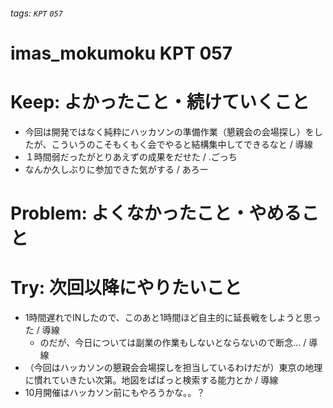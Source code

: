 ###### tags: `KPT` `057`

# imas_mokumoku KPT 057

# Keep: よかったこと・続けていくこと

- 今回は開発ではなく純粋にハッカソンの準備作業（懇親会の会場探し）をしたが、こういうのこそもくもく会でやると結構集中してできるなと / 導線
- １時間弱だったがとりあえずの成果をだせた / .ごっち
- なんか久しぶりに参加できた気がする / あろー

# Problem: よくなかったこと・やめること


# Try: 次回以降にやりたいこと

- 1時間遅れでINしたので、このあと1時間ほど自主的に延長戦をしようと思った / 導線
  - のだが、今日については副業の作業もしないとならないので断念… / 導線
- （今回はハッカソンの懇親会会場探しを担当しているわけだが）東京の地理に慣れていきたい次第。地図をぱぱっと検索する能力とか / 導線
- 10月開催はハッカソン前にもやろうかな。。？
